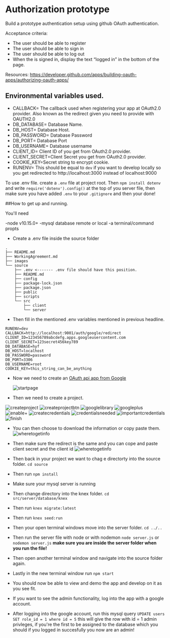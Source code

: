 # Authorization prototype

Build a prototype authentication setup using github OAuth authentication.

Acceptance criteria:

- The user should be able to register
- The user should be able to sign in
- The user should be able to log out
- When the is signed in, display the text “logged in” in the bottom of the page.

Resources: https://developer.github.com/apps/building-oauth-apps/authorizing-oauth-apps/

## Environmental variables used.

- CALLBACK= The callback used when registering your app at OAuth2.0 provider. Also known as the redirect given you need to provide with OAUTH2.0
- DB_DATABASE= Database Name.
- DB_HOST= Database Host.
- DB_PASSWORD= Database Password
- DB_PORT= Database Port
- DB_USERNAME= Database username
- CLIENT_ID= Client ID of you get from OAuth2.0 provider.
- CLIENT_SECRET=Client Secret you get from OAuth2.0 provider.
- COOKIE_KEY=Secret string to encrypt cookie.
- RUNENV= This should be equal to `dev` if you want to develop locally so you get redirected to http://localhost:3000 instead of localhost:9000

To use .env file. create a `.env` file at project root. Then `npm install dotenv` and write `require('dotenv').config()` at the top of you server file, then make sure you have added `.env` to your `.gitignore` and then your done!

##How to get up and running.

You'll need

-node v10.15.0+
-mysql database remote or local
-a terminal/command propts

- Create a .env file inside the source folder

```
.
├── README.md
├── WorkingAgreement.md
├── images
└── source
    ├── .env <------- .env file should have this position.
    ├── README.md
    ├── config
    ├── package-lock.json
    ├── package.json
    ├── public
    ├── scripts
    └── src
        ├── client
        └── server
```

- Then fill in the mentioned .env variables mentioned in previous headline.

```
RUNENV=dev
CALLBACK=http://localhost:9001/auth/google/redirect
CLIENT_ID=123456789abcdefg.apps.googleusercontent.com
CLIENT_SECRET=123secret456key789
DB_DATABASE=hyf
DB_HOST=localhost
DB_PASSWORD=password
DB_PORT=3306
DB_USERNAME=root
COOKIE_KEY=this_string_can_be_anything
```

- Now we need to create an [OAuth api app from Google](https://console.developers.google.com)

  ![startpage](../images/console.developers.google.png)

- Then we need to create a project.

![createproject](../images/createproject.png)
![createprojectbtn](../images/createprojectbtn.png)
![googlelibrary](../images/googlelibrary.png)
![googleplus](../images/googleplus.png)
![enable+](../images/enable+.png)
![createcredentials](../images/createcredentials.png)
![credentialsneeded](../images/credentialsneeded.png)
![importantcredentials](../images/importantcredentials.png)
![finish](../images/finish.png)

- You can then choose to download the information or copy paste them.
  ![wheretogetinfo](../images/wheretogetinfo.png)

- Then make sure the redirect is the same and you can cope and paste client secret and the client id
  ![wheretogetinfo](../images/info.png)

- Then back in your project we want to chag e directorty into the source folder. `cd source`
- Then run `npm install`
- Make sure your mysql server is running
- Then change directory into the knex folder. `cd src/server/database/knex`
- Then run `knex migrate:latest`
- Then run `knex seed:run`
- Then your open terminal windows move into the server folder. `cd ../..`
- Then run the server file with node or with nodemon `node server.js` or `nodemon server.js` **make sure you are inside the server folder when you run the file!**
- Then open another terminal window and navigate into the source folder again.
- Lastly in the new terminal window run `npm start`
- You should now be able to view and demo the app and develop on it as you see fit.

- If you want to see the admin functionality, log into the app with a google account.
- After logging into the google account, run this mysql query `UPDATE users SET role_id = 1 where id = 5`
  this will give the row with id = 1 admin privleges, if you're the first to be assigned to the database which you should if you logged in succesfully you now are an admin!
